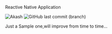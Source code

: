 Reactive Native Application

![Akash](https://img.shields.io/david/dev/bakash95/ReactNative.svg) ![GitHub last commit (branch)](https://img.shields.io/github/last-commit/bakash95/ReactNative/master.svg)

Just a Sample one,will improve from time to time...
